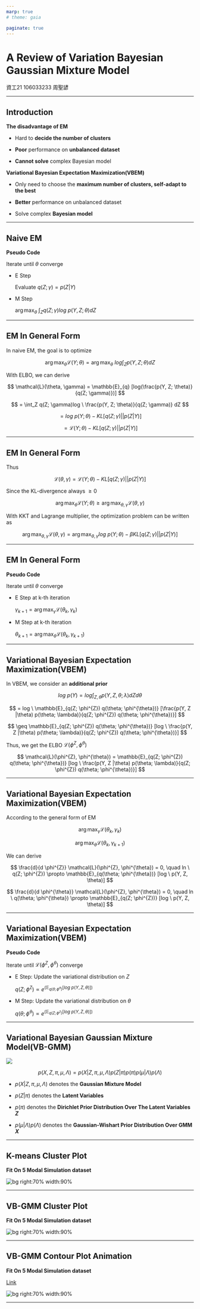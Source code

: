```yaml
---
marp: true
# theme: gaia

paginate: true
---
```


# A Review of Variation Bayesian Gaussian Mixture Model

資工21 106033233 周聖諺

---

## Introduction

**The disadvantage of EM**

- Hard to **decide the number of clusters**
  
- **Poor** performance on **unbalanced dataset**
  
- **Cannot solve** complex Bayesian model


**Variational Bayesian Expectation Maximization(VBEM)**

- Only need to choose the **maximum number of clusters, self-adapt to the best**

- **Better** performance on unbalanced dataset
  
- Solve complex **Bayesian model**

---

## Naive EM

**Pseudo Code**

Iterate until $\theta$ converge
- E Step
  
  Evaluate $q(Z; \gamma) = p(Z|Y)$
- M Step
  
  $\arg \max_{\theta} \ \int_Z q(Z; \gamma) log \ p(Y, Z; \theta) dZ$

---

## EM In General Form

In naive EM, the goal is to optimize

$$
\arg \max_{\theta} \mathcal{L}(Y; \theta) = \arg \max_{\theta} \ log \int_{Z} p(Y, Z; \theta) dZ
$$

With ELBO, we can derive

$$
\mathcal{L}(\theta, \gamma) = \mathbb{E}_{q} [log(\frac{p(Y, Z; \theta)}{q(Z; \gamma)})]
$$

$$
= \int_Z q(Z; \gamma)log \ \frac{p(Y, Z; \theta)}{q(Z; \gamma)} dZ
$$

$$
= log \ p(Y; \theta) - KL[q(Z; \gamma) || p(Z|Y)]
$$

$$
= \mathcal{L}(Y; \theta) - KL[q(Z; \gamma) || p(Z|Y)]
$$

---

## EM In General Form

Thus

$$
\mathcal{L}(\theta, \gamma) = \mathcal{L}(Y; \theta) - KL[q(Z; \gamma) || p(Z|Y)]
$$

Since the KL-divergence always $\geq 0$

$$
\arg \max_{\theta} \mathcal{L}(Y; \theta) \geq \arg \max_{\theta, \gamma} \mathcal{L}(\theta, \gamma)
$$

With KKT and Lagrange multiplier, the optimization problem can be written as

$$
\arg \max_{\theta, \gamma} \mathcal{L}(\theta, \gamma) = \arg \max_{\theta, \gamma} log \ p(Y; \theta) - \beta KL[q(Z; \gamma) || p(Z|Y)]
$$

---

## EM In General Form

**Pseudo Code**

Iterate until $\theta$ converge
- E Step at k-th iteration
  
  $\gamma_{k+1} = \arg \max_{\gamma} \mathcal{L}(\theta_{k}, \gamma_{k})$
- M Step at k-th iteration
  
  $\theta_{k+1} = \arg \max_{\theta} \mathcal{L}(\theta_{k}, \gamma_{k+1})$

---

## Variational Bayesian Expectation Maximization(VBEM)

In VBEM, we consider an **additional prior**

$$
log \ p(Y) = log \int_{Z, \theta} p(Y, Z, \theta; \lambda) dZ d\theta
$$

$$
= log \ \mathbb{E}_{q(Z; \phi^{Z}) q(\theta; \phi^{\theta})} [\frac{p(Y, Z |\theta) p(\theta; \lambda)}{q(Z; \phi^{Z}) q(\theta; \phi^{\theta})}]
$$

$$
\geq \mathbb{E}_{q(Z; \phi^{Z}) q(\theta; \phi^{\theta})} [log \  \frac{p(Y, Z |\theta) p(\theta; \lambda)}{q(Z; \phi^{Z}) q(\theta; \phi^{\theta})}]
$$

Thus, we get the ELBO $\mathcal{L}(\phi^{Z}, \phi^{\theta})$

$$
\mathcal{L}(\phi^{Z}, \phi^{\theta}) = \mathbb{E}_{q(Z; \phi^{Z}) q(\theta; \phi^{\theta})} [log \  \frac{p(Y, Z |\theta) p(\theta; \lambda)}{q(Z; \phi^{Z}) q(\theta; \phi^{\theta})}]
$$

---

## Variational Bayesian Expectation Maximization(VBEM)

According to the general form of EM

$$
\arg \max_{\gamma} \mathcal{L}(\theta_{k}, \gamma_{k})
$$

$$
\arg \max_{\theta} \mathcal{L}(\theta_{k}, \gamma_{k+1})
$$

We can derive

$$
\frac{d}{d \phi^{Z}} \mathcal{L}(\phi^{Z}, \phi^{\theta}) = 0, \quad ln \ q(Z; \phi^{Z}) \propto \mathbb{E}_{q(\theta; \phi^{\theta})} [log \ p(Y, Z, \theta)]
$$

$$
\frac{d}{d \phi^{\theta}} \mathcal{L}(\phi^{Z}, \phi^{\theta}) = 0, \quad ln \ q(\theta; \phi^{\theta}) \propto \mathbb{E}_{q(Z; \phi^{Z})} [log \ p(Y, Z, \theta)]
$$

---

## Variational Bayesian Expectation Maximization(VBEM)

**Pseudo Code**

Iterate until $\mathcal{L}(\phi^Z, \phi^{\theta})$ converge
- E Step: Update the variational distribution on $Z$
  
  $q(Z; \phi^{Z}) \propto e^{(\mathbb{E}_{q(\theta; \phi^{\theta})} [log \ p(Y, Z, \theta)])}$
- M Step: Update the variational distribution on $\theta$
  
  $q(\theta; \phi^{\theta}) \propto e^{(\mathbb{E}_{q(Z; \phi^{Z})} [log \ p(Y, Z, \theta)])}$

---

## Variational Bayesian Gaussian Mixture Model(VB-GMM)

![](./imgs/graphical_model.png)

$$
p(X, Z, \pi, \mu, \Lambda) = p(X | Z, \pi, \mu, \Lambda) p(Z | \pi) p(\pi) p(\mu | \Lambda) p(\Lambda)
$$

- $p(X | Z, \pi, \mu, \Lambda)$ denotes the **Gaussian Mixture Model**

- $p(Z | \pi)$ denotes the **Latent Variables**

- $p(\pi)$ denotes the **Dirichlet Prior Distribution Over The Latent Variables $Z$** 

- $p(\mu | \Lambda) p(\Lambda)$ denotes the **Gaussian-Wishart Prior Distribution Over GMM $X$**

---

## K-means Cluster Plot

**Fit On 5 Modal Simulation dataset**

![bg right:70% width:90%](./simulate/kmean.jpg)
<!-- ![bg width:90%](./simulate/kmean.jpg) -->
<!-- ![bg width:90%](./simulate/vbgmm.jpg) -->

---

## VB-GMM Cluster Plot

**Fit On 5 Modal Simulation dataset**

![bg right:70% width:90%](./simulate/kmean.jpg)

---

## VB-GMM Contour Plot Animation

**Fit On 5 Modal Simulation dataset**

[Link]()

![bg right:70% width:90%](./simulate/animate.gif)

---

